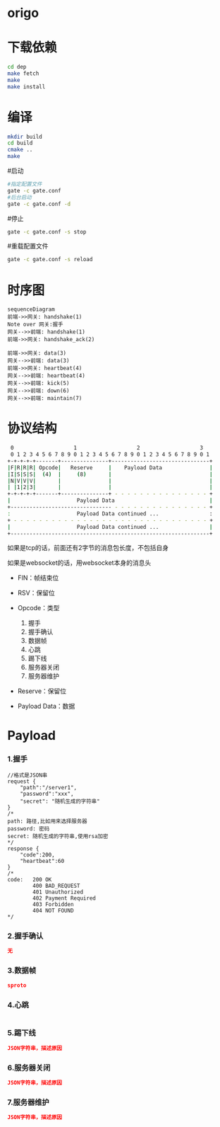 # origo


# 下载依赖
```bash
cd dep
make fetch
make
make install
```
# 编译
```bash
mkdir build
cd build
cmake ..
make
```
#启动
```bash
#指定配置文件
gate -c gate.conf 
#后台启动
gate -c gate.conf -d
```
#停止
```bash
gate -c gate.conf -s stop
```

#重载配置文件
```bash
gate -c gate.conf -s reload
```



# 时序图

``` mermaid
sequenceDiagram
前端->>网关: handshake(1)
Note over 网关:握手
网关-->>前端: handshake(1)
前端->>网关: handshake_ack(2)

前端->>网关: data(3)
网关-->>前端: data(3)
前端->>网关: heartbeat(4)
网关-->>前端: heartbeat(4)
网关-->>前端: kick(5)
网关-->>前端: down(6)
网关-->>前端: maintain(7)
```

# 协议结构
```bash
 0                   1                   2                   3
 0 1 2 3 4 5 6 7 8 9 0 1 2 3 4 5 6 7 8 9 0 1 2 3 4 5 6 7 8 9 0 1
+-+-+-+-+-------+---------------+-------------------------------+
|F|R|R|R| Opcode|   Reserve     |    Payload Data               |
|I|S|S|S|  (4)  |     (8)       |                               |
|N|V|V|V|       |               |                               |
| |1|2|3|       |               |                               |
+-+-+-+-+-------+---------------+ - - - - - - - - - - - - - - - +
|                     Payload Data                              | 
+-------------------------------- - - - - - - - - - - - - - - - +
:                     Payload Data continued ...                :
+ - - - - - - - - - - - - - - - - - - - - - - - - - - - - - - - +
|                     Payload Data continued ...                |
+---------------------------------------------------------------+
```

如果是tcp的话，前面还有2字节的消息包长度，不包括自身

如果是websocket的话，用websocket本身的消息头

* FIN：帧结束位
* RSV：保留位
* Opcode：类型

  1. 握手
  2. 握手确认
  3. 数据帧
  4. 心跳
  5. 踢下线
  6. 服务器关闭
  7. 服务器维护
* Reserve：保留位
* Payload Data：数据


# Payload

### 1.握手

```
//格式是JSON串
request {
    "path":"/server1", 
    "password":"xxx",
    "secret": "随机生成的字符串"
}
/*
path: 路径,比如用来选择服务器
password: 密码
secret: 随机生成的字符串,使用rsa加密
*/
response {
    "code":200,
    "heartbeat":60
}
/*
code: 	200 OK
		400 BAD_REQUEST
		401 Unauthorized
		402	Payment Required
		403 Forbidden
		404 NOT FOUND 
*/
```

### 2.握手确认

```json
无
```

### 3.数据帧

```json
sproto
```

### 4.心跳

```json

```

### 5.踢下线

```json
JSON字符串，描述原因
```

### 6.服务器关闭

```json
JSON字符串，描述原因
```

### 7.服务器维护

```json
JSON字符串，描述原因
```

